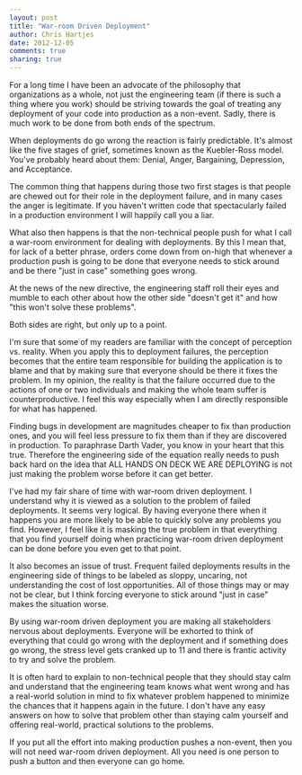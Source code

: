 ```yaml
---
layout: post
title: "War-room Driven Deployment" 
author: Chris Hartjes
date: 2012-12-05
comments: true 
sharing: true 
---
```

For a long time I have been an advocate of the philosophy that organizations
as a whole, not just the engineering team (if there is such a thing where
you work) should be striving towards the goal of treating any deployment
of your code into production as a non-event. Sadly, there is much work to be
done from both ends of the spectrum.

When deployments do go wrong the reaction is fairly predictable. It's almost 
like the five stages of grief, sometimes known as the Kuebler-Ross model. 
You've probably heard about them: Denial, Anger, Bargaining, Depression, 
and Acceptance.

The common thing that happens during those two first stages is that people are 
chewed out for their role in the deployment failure, and in many cases the anger
is legitimate. If you haven't written code that spectacularly failed in a 
production environment I will happily call you a liar.

What also then happens is that the non-technical people push for what I call a
war-room environment for dealing with deployments. By this I mean that, for
lack of a better phrase, orders come down from on-high that whenever a 
production push is going to be done that everyone needs to stick around and be
there "just in case" something goes wrong.

At the news of the new directive, the engineering staff roll their eyes and
mumble to each other about how the other side "doesn't get it" and how "this
won't solve these problems".

Both sides are right, but only up to a point.

I'm sure that some of my readers are familiar with the concept of perception
vs. reality. When you apply this to deployment failures, the perception
becomes that the entire team responsible for building the application
is to blame and that by making sure that everyone should be there it fixes
the problem. In my opinion, the reality is that the failure occurred due to 
the actions of one or two individuals and making the whole team suffer is 
counterproductive. I feel this way especially when I am directly responsible
for what has happened.

Finding bugs in development are magnitudes cheaper to fix than production ones,
and you will feel less pressure to fix them than if they are discovered in
production. To paraphrase Darth Vader, you know in your heart that this true.
Therefore the engineering side of the equation really needs to push back hard
on the idea that ALL HANDS ON DECK WE ARE DEPLOYING is not just making the
problem worse before it can get better.

I've had my fair share of time with war-room driven deployment. I understand
why it is viewed as a solution to the problem of failed deployments. It seems
very logical. By having everyone there when it happens you are more likely
to be able to quickly solve any problems you find. However, I feel like it is
masking the true problem in that everything that you find yourself doing when
practicing war-room driven deployment can be done before you even get to that 
point.

It also becomes an issue of trust. Frequent failed deployments results in the
engineering side of things to be labeled as sloppy, uncaring, not understanding
the cost of lost opportunities. All of those things may or may not be clear, but
I think forcing everyone to stick around "just in case" makes the situation worse.

By using war-room driven deployment you are making all stakeholders nervous about
deployments. Everyone will be exhorted to think of everything that could go wrong
with the deployment and if something does go wrong, the stress level gets cranked
up to 11 and there is frantic activity to try and solve the problem.

It is often hard to explain to non-technical people that they should stay calm
and understand that the engineering team knows what went wrong and has a real-world
solution in mind to fix whatever problem happened to minimize the chances that
it happens again in the future. I don't have any easy answers on how to solve
that problem other than staying calm yourself and offering real-world, practical
solutions to the problems.

If you put all the effort into making production pushes a non-event, then you will
not need war-room driven deployment. All you need is one person to push a button
and then everyone can go home.
